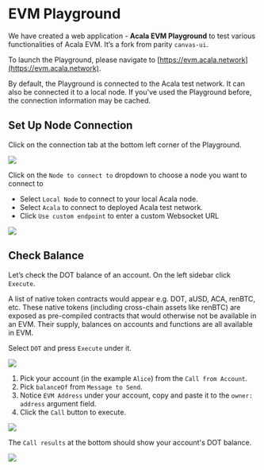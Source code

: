 # EVM Playground

We have created a web application - **Acala EVM Playground** to test various functionalities of Acala EVM. It’s a fork from parity `canvas-ui`.

To launch the Playground, please navigate to [https://evm.acala.network](https://evm.acala.network).

By default, the Playground is connected to the Acala test network. It can also be connected it to a local node. If you've used the Playground before, the connection information may be cached.

## Set Up Node Connection

Click on the connection tab at the bottom left corner of the Playground.

![](https://i.imgur.com/9qnD9Gq.png)

Click on the `Node to connect to` dropdown to choose a node you want to connect to

* Select `Local Node` to connect to your local Acala node.
* Select `Acala` to connect to deployed Acala test network.
* Click `Use custom endpoint` to enter a custom Websocket URL

![](https://i.imgur.com/eHAdxLb.png)

## Check Balance

Let’s check the DOT balance of an account. On the left sidebar click `Execute`.

A list of native token contracts would appear e.g. DOT, aUSD, ACA, renBTC, etc. These native tokens \(including cross-chain assets like renBTC\) are exposed as pre-compiled contracts that would otherwise not be available in an EVM. Their supply, balances on accounts and functions are all available in EVM.

Select `DOT` and press `Execute` under it.

![](https://i.imgur.com/gGqwRZM.png)

1. Pick your account \(in the example `Alice`\) from the `Call from Account`.
2. Pick `balanceOf` from `Message to Send`.
3. Notice `EVM Address` under your account, copy and paste it to the `owner: address` argument field.
4. Click the `Call` button to execute.

![](https://i.imgur.com/8XQSarA.png)

The `Call results` at the bottom should show your account's DOT balance.

![](https://i.imgur.com/2TNjbUM.png)


